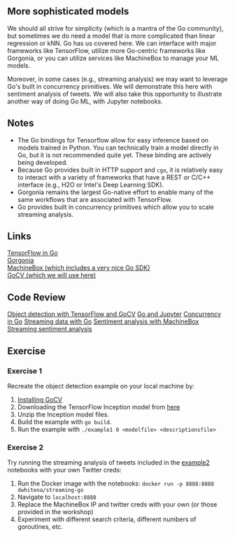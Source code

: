 ## More sophisticated models

We should all strive for simplicity (which is a mantra of the Go community), but sometimes we do need a model that is more complicated than linear regression or kNN. Go has us covered here. We can interface with major frameworks like TensorFlow, utilize more Go-centric frameworks like Gorgonia, or you can utilize services like MachineBox to manage your ML models.

Moreover, in some cases (e.g., streaming analysis) we may want to leverage Go's built in concurrency primitives. We will demonstrate this here with sentiment analysis of tweets. We will also take this opportunity to illustrate another way of doing Go ML, with Jupyter notebooks.

## Notes

- The Go bindings for Tensorflow allow for easy inference based on models trained in Python. You can technically train a model directly in Go, but it is not recommended quite yet. These binding are actively being developed.
- Because Go provides built in HTTP support and `cgo`, it is relatively easy to interact with a variety of frameworks that have a REST or C/C++ interface (e.g., H2O or Intel's Deep Learning SDK).
- Gorgonia remains the largest Go-native effort to enable many of the same workflows that are associated with TensorFlow.
- Go provides built in concurrency primitives which allow you to scale streaming analysis.

## Links

[TensorFlow in Go](https://www.tensorflow.org/install/install_go)  
[Gorgonia](https://github.com/gorgonia/gorgonia)  
[MachineBox (which includes a very nice Go SDK)](https://machinebox.io/)  
[GoCV (which we will use here)](https://gocv.io/)  

## Code Review

[Object detection with TensorFlow and GoCV](example1/example1.go)
[Go and Jupyter](example2/Notebook1.ipynb)
[Concurrency in Go](example2/Notebook2.ipynb)
[Streaming data with Go](example2/Notebook5.ipynb)
[Sentiment analysis with MachineBox](example2/Notebook6.ipynb)
[Streaming sentiment analysis](example2/Notebook7.ipynb)

## Exercise

### Exercise 1

Recreate the object detection example on your local machine by:

1. [Installing GoCV](https://gocv.io/getting-started/)
2. Downloading the TensorFlow Inception model from [here](https://storage.googleapis.com/download.tensorflow.org/models/inception5h.zip)
3. Unzip the Inception model files.
4. Build the example with `go build`.
5. Run the example with `./example1 0 <modelfile> <descriptionsfile>`

### Exercise 2

Try running the streaming analysis of tweets included in the [example2](example2) notebooks with your own Twitter creds:

1. Run the Docker image with the notebooks: `docker run -p 8888:8888 dwhitena/streaming-go`
2. Navigate to `localhost:8888`
3. Replace the MachineBox IP and twitter creds with your own (or those provided in the workshop)
4. Experiment with different search criteria, different numbers of goroutines, etc.
